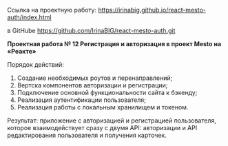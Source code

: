 Ссылка на проектную работу: <https://irinabig.github.io/react-mesto-auth/index.html>

в GitHube <https://github.com/IrinaBIG/react-mesto-auth.git>

**Проектная работа № 12 Регистрация и авторизация в проект Mesto на «Реакте»**

Порядок действий:

1. Создание необходимых роутов и перенаправлений;
2. Вертска компонентов авторизации и регистрации;
3. Подключение основной функциональности сайта к бэкенду;
4. Реализация аутентификации пользователя;
5. Реализация работы с локальным хранилищем и токеном.

Результат: приложение с авторизацией и регистрацией пользователя, которое взаимодействует сразу с двумя API: авторизации и API редактирования пользователя и получения карточек.

